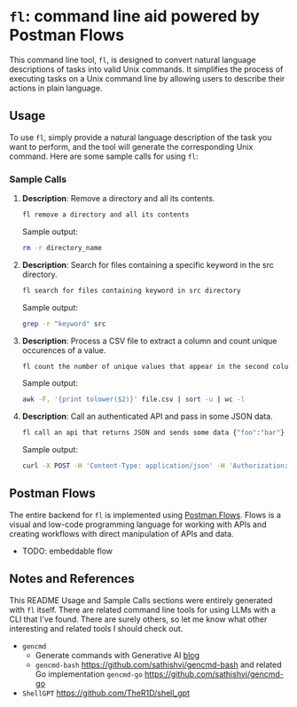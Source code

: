 # `fl`: command line aid powered by Postman Flows

This command line tool, `fl`, is designed to convert natural language descriptions of tasks into valid Unix commands.
It simplifies the process of executing tasks on a Unix command line by allowing users to describe their actions in plain language.

## Usage

To use `fl`, simply provide a natural language description of the task you want to perform, and the tool will generate the corresponding Unix command.
Here are some sample calls for using `fl`:

### Sample Calls

1. **Description**: Remove a directory and all its contents.
   ```sh
   fl remove a directory and all its contents
   ```
   Sample output:
   ```sh
   rm -r directory_name
   ```

2. **Description**: Search for files containing a specific keyword in the src directory.
   ```sh
   fl search for files containing keyword in src directory
   ```

   Sample output:
   ```sh
   grep -r "keyword" src
   ```

3. **Description**: Process a CSV file to extract a column and count unique occurences of a value.
   ```sh
   fl count the number of unique values that appear in the second column of a csv file, make sure the count is case insensitive, report the total count only
   ```
   Sample output:
   ```sh
   awk -F, '{print tolower($2)}' file.csv | sort -u | wc -l
   ```
   
4. **Description**: Call an authenticated API and pass in some JSON data.
   ```sh
   fl call an api that returns JSON and sends some data {"foo":"bar"} as json where the api uses basic auth and the secret is an environment variable called API_KEY
   ```

   Sample output:
   ```sh
   curl -X POST -H 'Content-Type: application/json' -H 'Authorization: Basic $API_KEY' -d '{"foo":"bar"}' https://api.example.com/endpoint
   ```

## Postman Flows

The entire backend for `fl` is implemented using [Postman Flows](https://learning.postman.com/docs/postman-flows/overview). Flows is a visual and low-code programming language for working with APIs and creating workflows with direct manipulation of APIs and data.

- TODO: embeddable flow

## Notes and References

This README Usage and Sample Calls sections were entirely generated with `fl` itself.
There are related command line tools for using LLMs with a CLI that I've found. There are surely others, so let me know what other interesting and related tools I should check out.

- `gencmd`
  - Generate commands with Generative AI [blog](https://sathishvj.medium.com/gencmd-generate-commands-with-generative-ai-d945b2a1d050)
  - `gencmd-bash` https://github.com/sathishvj/gencmd-bash and related Go implementation `gencmd-go` https://github.com/sathishvj/gencmd-go
- `ShellGPT` https://github.com/TheR1D/shell_gpt
